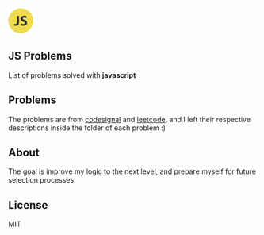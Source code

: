 ### <img src="./js.svg" width="50" />

## JS Problems

List of problems solved with **javascript**

## Problems

The problems are from [codesignal](https://codesignal.com) and [leetcode](https://leetcode.com/), and I left their respective descriptions inside the folder of each problem :)

## About

The goal is improve my logic to the next level, and prepare myself for future selection processes.

## License

MIT
